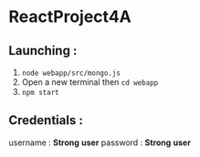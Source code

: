 # **ReactProject4A**

## Launching : 

1. `node webapp/src/mongo.js`
2. Open a new terminal then `cd webapp` 
3. `npm start`

## Credentials : 

username : **Strong** __user__
password : **Strong** __user__


